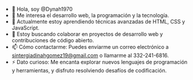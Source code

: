 - 👋 Hola, soy @Dynah1970
- 👀 Me interesa el desarrollo web, la programación y la tecnología.
- 🌱 Actualmente estoy aprendiendo técnicas avanzadas de HTML, CSS y JavaScript.
- 💞️ Estoy buscando colaborar en proyectos de desarrollo web y contribuciones de código abierto.
- 📫 Cómo contactarme: Puedes enviarme un correo electrónico a sintergiadinahgomez19@gmail.com o llamarme al 332-241-6816.
- ⚡ Dato curioso: Me encanta explorar nuevos lenguajes de programación y herramientas, y disfruto resolviendo desafíos de codificación.

